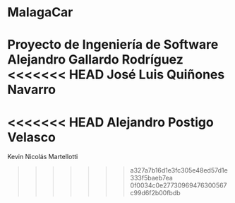 ﻿# MalagaCar
Proyecto de Ingeniería de Software
Alejandro Gallardo Rodríguez
<<<<<<< HEAD
José Luis Quiñones Navarro
=======
<<<<<<< HEAD
Alejandro Postigo Velasco
=======
Kevin Nicolás Martellotti
>>>>>>> a327a7b16d1e3fc305e48ed57d1e333f5baeb7ea
>>>>>>> 0f0034c0e27730969476300567c99d6f2b00fbdb

